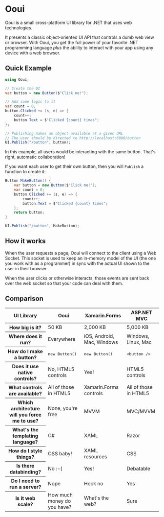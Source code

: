 # Ooui

Ooui is a small cross-platform UI library for .NET that uses web technologies.

It presents a classic object-oriented UI API that controls a dumb web view or browser. With Ooui, you get the full power of your favorite .NET programming language *plus* the ability to interact with your app using any device with a web browser.

## Quick Example

```csharp
using Ooui;

// Create the UI
var button = new Button($"Click me!");

// Add some logic to it
var count = 0;
button.Clicked += (s, e) => {
    count++;
    button.Text = $"Clicked {count} times";
};

// Publishing makes an object available at a given URL
// The user should be directed to http://localhost:8080/button
UI.Publish("/button", button);
```

In this example, all users would be interacting with the same button. That's right, automatic collaboration!

If you want each user to get their own button, then you will `Publish` a function to create it:

```csharp
Button MakeButton() {
    var button = new Button($"Click me!");
    var count = 0;
    button.Clicked += (s, e) => {
        count++;
        button.Text = $"Clicked {count} times";
    };
    return button;
}

UI.Publish("/button", MakeButton);
```


## How it works

When the user requests a page, Ooui will connect to the client using a Web Socket. This socket is used to keep an in-memory model of the UI (the one you work with as a programmer) in sync with the actual UI shown to the user in their browser.

When the user clicks or otherwise interacts, those events are sent back over the web socket so that your code can deal with them.


## Comparison

<table>
<thead><tr><th>UI Library</th><th>Ooui</th><th>Xamarin.Forms</th><th>ASP.NET MVC</th></tr></thead>

<tr>
<th>How big is it?</th>
<td>50 KB</td>
<td>2,000 KB</td>
<td>5,000 KB</td>
</tr>

<tr>
<th>Where does it run?</th>
<td>Everywhere</td>
<td>iOS, Android, Mac, Windows</td>
<td>Windows, Linux, Mac</td>
</tr>

<tr>
<th>How do I make a button?</th>
<td><pre>new Button()</pre></td>
<td><pre>new Button()</pre></td>
<td><pre>&lt;button /&gt;</pre></td>
</tr>

<tr>
<th>Does it use native controls?</th>
<td>No, HTML5 controls</td>
<td>Yes!</td>
<td>HTML5 controls</td>
</tr>

<tr>
<th>What controls are available?</th>
<td>All of those in HTML5</td>
<td>Xamarin.Forms controls</td>
<td>All of those in HTML5</td>
</tr>

<tr>
<th>Which architecture will you force me to use?</th>
<td>None, you're free</td>
<td>MVVM</td>
<td>MVC/MVVM</td>
</tr>

<tr>
<th>What's the templating language?</th>
<td>C#</td>
<td>XAML</td>
<td>Razor</td>
</tr>

<tr>
<th>How do I style things?</th>
<td>CSS baby!</td>
<td>XAML resources</td>
<td>CSS</td>
</tr>

<tr>
<th>Is there databinding?</th>
<td>No :-(</td>
<td>Yes!</td>
<td>Debatable</td>
</tr>

<tr>
<th>Do I need to run a server?</th>
<td>Nope</td>
<td>Heck no</td>
<td>Yes</td>
</tr>

<tr>
<th>Is it web scale?</th>
<td>How much money do you have?</td>
<td>What's the web?</td>
<td>Sure</td>
</tr>



</table>


